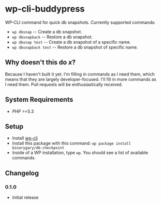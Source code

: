 # wp-cli-buddypress

WP-CLI command for quick db snapshots. Currently supported commands:

* `wp dbsnap` -- Create a db snapshot.
* `wp dbsnapback` -- Restore a db snapshot.
* `wp dbsnap test` -- Create a db snapshot of a specific name.
* `wp dbsnapback test` -- Restore a db snapshot of specific name.

## Why doesn't this do _x_?

Because I haven't built it yet. I'm filling in commands as I need them, which means that they are largely developer-focused. I'll fill in more commands as I need them. Pull requests will be enthusiastically received.

## System Requirements

* PHP >=5.3

## Setup

* Install [wp-cli](https://wp-cli.org)
* Install this package with this command: `wp package install binarygary/db-checkpoint`
* Inside of a WP installation, type `wp`. You should see a list of available commands.

## Changelog

### 0.1.0

* Initial release